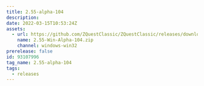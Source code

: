```yaml
---
title: 2.55-alpha-104
description: 
date: 2022-03-15T10:53:24Z
assets: 
  - url: https://github.com/ZQuestClassic/ZQuestClassic/releases/download/2.55-alpha-104/2.55-Win-Alpha-104.zip
    name: 2.55-Win-Alpha-104.zip
    channel: windows-win32
prerelease: false
id: 93107996
tag_name: 2.55-alpha-104
tags:
  - releases
---
```



